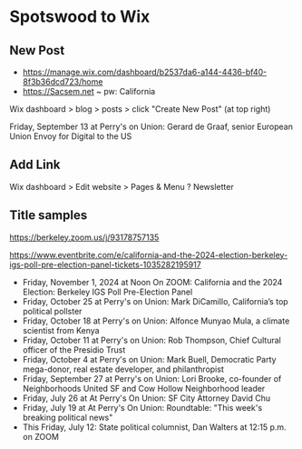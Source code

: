 # Spotswood to Wix

## New Post

* https://manage.wix.com/dashboard/b2537da6-a144-4436-bf40-8f3b36dcd723/home
* https://Sacsem.net ~ pw: California

Wix dashboard > blog > posts > click "Create New Post" (at top right)

Friday, September 13 at Perry's on Union: Gerard de Graaf, senior European Union Envoy for Digital to the US

## Add Link

Wix dashboard > Edit website > Pages & Menu ? Newsletter

## Title samples

https://berkeley.zoom.us/j/93178757135

https://www.eventbrite.com/e/california-and-the-2024-election-berkeley-igs-poll-pre-election-panel-tickets-1035282195917


* Friday, November 1, 2024 at Noon On ZOOM: California and the 2024 Election: Berkeley IGS Poll Pre-Election Panel
* Friday, October 25 at Perry's on Union: Mark DiCamillo, California’s top political pollster
* Friday, October 18 at Perry's on Union: Alfonce Munyao Mula, a climate scientist from Kenya
* Friday, October 11 at Perry's on Union: Rob Thompson, Chief Cultural officer of the Presidio Trust
* Friday, October 4 at Perry's on Union: Mark Buell, Democratic Party mega-donor, real estate developer, and philanthropist
* Friday, September 27 at Perry's on Union: Lori Brooke, co-founder of Neighborhoods United SF and Cow Hollow Neighborhood leader
* Friday, July 26 at At Perry's On Union: SF City Attorney David Chu
* Friday, July 19 at At Perry's On Union: Roundtable: "This week's breaking political news"
* This Friday, July 12: State political columnist, Dan Walters at 12:15 p.m. on ZOOM
